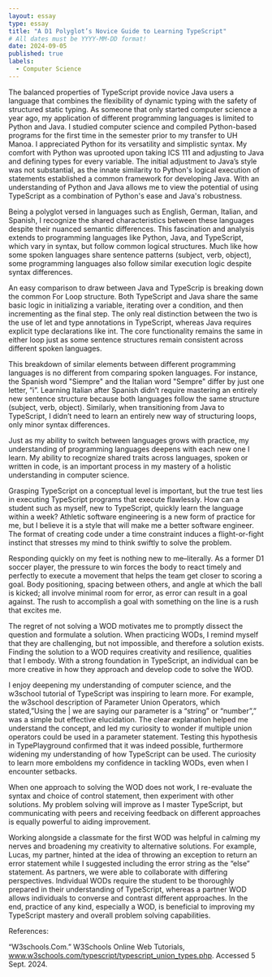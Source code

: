 ```yaml
---
layout: essay
type: essay
title: "A D1 Polyglot’s Novice Guide to Learning TypeScript"
# All dates must be YYYY-MM-DD format!
date: 2024-09-05
published: true
labels:
  - Computer Science
---
```


  The balanced properties of TypeScript provide novice Java users a language that combines the flexibility of dynamic typing with the safety of structured static typing. As someone that only started computer science a year ago, my application of different programming languages is limited to Python and Java. I studied computer science and compiled Python-based programs for the first time in the semester prior to my transfer to UH Manoa. I appreciated Python for its versatility and simplistic syntax. My comfort with Python was uprooted upon taking ICS 111 and adjusting to Java and defining types for every variable. The initial adjustment to Java’s style was not substantial, as the innate similarity to Python's logical execution of statements established a common framework for developing Java. With an understanding of Python and Java allows me to view the potential of using TypeScript as a combination of Python's ease and Java's robustness.
  
Being a polyglot versed in languages such as English, German, Italian, and Spanish, I recognize the shared characteristics between these languages despite their nuanced semantic differences. This fascination and analysis extends to programming languages like Python, Java, and TypeScript, which vary in syntax, but follow common logical structures. Much like how some spoken languages share sentence patterns (subject, verb, object), some programming languages also follow similar execution logic despite syntax differences.

An easy comparison to draw between Java and TypeScrip is breaking down the common For Loop structure. Both TypeScript and Java share the same basic logic in initializing a variable, iterating over a condition, and then incrementing as the final step. The only real distinction between the two is the use of let and type annotations in TypeScript, whereas Java requires explicit type declarations like int. The core functionality remains the same in either loop just as some sentence structures remain consistent across different spoken languages.	

This breakdown of similar elements between different programming languages is no different from comparing spoken languages. For instance, the Spanish word "Siempre" and the Italian word "Sempre" differ by just one letter, “i”. Learning Italian after Spanish didn’t require mastering an entirely new sentence structure because both languages follow the same structure (subject, verb, object). Similarly, when transitioning from Java to TypeScript, I didn’t need to learn an entirely new way of structuring loops, only minor syntax differences.

Just as my ability to switch between languages grows with practice, my understanding of programming languages deepens with each new one I learn. My ability to recognize shared traits across languages, spoken or written in code, is an important process in my mastery of a holistic understanding in computer science. 

Grasping TypeScript on a conceptual level is important, but the true test lies in executing TypeScript programs that execute flawlessly. How can a student such as myself, new to TypeScript, quickly learn the language within a week? Athletic software engineering is a new form of practice for me, but I believe it is a style that will make me a better software engineer. The format of creating code under a time constraint induces a flight-or-fight instinct that stresses my mind to think swiftly to solve the problem. 

Responding quickly on my feet is nothing new to me–literally. As a former D1 soccer player, the pressure to win forces the body to react timely and perfectly to execute a movement that helps the team get closer to scoring a goal. Body positioning, spacing between others, and angle at which the ball is kicked; all involve minimal room for error, as error can result in a goal against. The rush to accomplish a goal with something on the line is a rush that excites me. 

The regret of not solving a WOD motivates me to promptly dissect the question and formulate a solution. When practicing WODs, I remind myself that they are challenging, but not impossible, and therefore a solution exists. Finding the solution to a WOD requires creativity and resilience, qualities that I embody. With a strong foundation in TypeScript, an individual can be more creative in how they approach and develop code to solve the WOD.

I enjoy deepening my understanding of computer science, and the w3school tutorial of TypeScript was inspiring to learn more. For example, the w3school description of Parameter Union Operators, which stated,”Using the | we are saying our parameter is a “string” or “number”,” was a simple but effective elucidation. The clear explanation helped me understand the concept, and led my curiosity to wonder if multiple union operators could be used in a parameter statement. Testing this hypothesis in TypePlayground confirmed that it was indeed possible, furthermore widening my understanding of how TypeScript can be used. The curiosity to learn more emboldens my confidence in tackling WODs, even when I encounter setbacks. 
 
When one approach to solving the WOD does not work, I re-evaluate the syntax and choice of control statement, then experiment with other solutions. My problem solving will improve as I master TypeScript, but communicating with peers and receiving feedback on different approaches is equally powerful to aiding improvement. 

Working alongside a classmate for the first WOD was helpful in calming my nerves and broadening my creativity to alternative solutions. For example, Lucas, my partner, hinted at the idea of throwing an exception to return an error statement while I suggested including the error string as the “else” statement. As partners, we were able to collaborate with differing perspectives. Individual WODs require the student to be thoroughly prepared in their understanding of TypeScript, whereas a partner WOD allows individuals to converse and contrast different approaches. In the end, practice of any kind, especially a WOD, is beneficial to improving my TypeScript mastery and overall problem solving capabilities. 

References:

“W3schools.Com.” W3Schools Online Web Tutorials, www.w3schools.com/typescript/typescript_union_types.php. Accessed 5 Sept. 2024. 




